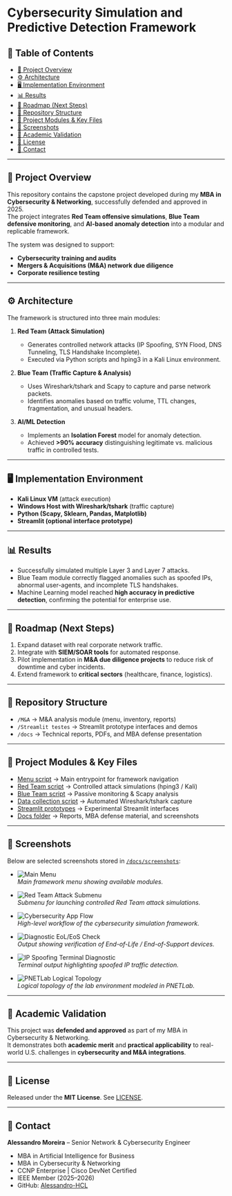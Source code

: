 # Cybersecurity Simulation and Predictive Detection Framework

## 📑 Table of Contents
- [📌 Project Overview](#-project-overview)
- [⚙️ Architecture](#️-architecture)
- [🖥️ Implementation Environment](#️-implementation-environment)
- [📊 Results](#-results)
- [🚀 Roadmap (Next Steps)](#-roadmap-next-steps)
- [📂 Repository Structure](#-repository-structure)
- [🔗 Project Modules & Key Files](#-project-modules--key-files)
- [📸 Screenshots](#-screenshots)
- [📝 Academic Validation](#-academic-validation)
- [📜 License](#-license)
- [📧 Contact](#-contact)

---

## 📌 Project Overview
This repository contains the capstone project developed during my **MBA in Cybersecurity & Networking**, successfully defended and approved in 2025.  
The project integrates **Red Team offensive simulations**, **Blue Team defensive monitoring**, and **AI-based anomaly detection** into a modular and replicable framework.  

The system was designed to support:
- **Cybersecurity training and audits**  
- **Mergers & Acquisitions (M&A) network due diligence**  
- **Corporate resilience testing**  

---

## ⚙️ Architecture
The framework is structured into three main modules:

1. **Red Team (Attack Simulation)**  
   - Generates controlled network attacks (IP Spoofing, SYN Flood, DNS Tunneling, TLS Handshake Incomplete).  
   - Executed via Python scripts and hping3 in a Kali Linux environment.  

2. **Blue Team (Traffic Capture & Analysis)**  
   - Uses Wireshark/tshark and Scapy to capture and parse network packets.  
   - Identifies anomalies based on traffic volume, TTL changes, fragmentation, and unusual headers.  

3. **AI/ML Detection**  
   - Implements an **Isolation Forest** model for anomaly detection.  
   - Achieved **>90% accuracy** distinguishing legitimate vs. malicious traffic in controlled tests.  

---

## 🖥️ Implementation Environment
- **Kali Linux VM** (attack execution)  
- **Windows Host with Wireshark/tshark** (traffic capture)  
- **Python (Scapy, Sklearn, Pandas, Matplotlib)**  
- **Streamlit (optional interface prototype)**  

---

## 📊 Results
- Successfully simulated multiple Layer 3 and Layer 7 attacks.  
- Blue Team module correctly flagged anomalies such as spoofed IPs, abnormal user-agents, and incomplete TLS handshakes.  
- Machine Learning model reached **high accuracy in predictive detection**, confirming the potential for enterprise use.  

---

## 🚀 Roadmap (Next Steps)
1. Expand dataset with real corporate network traffic.  
2. Integrate with **SIEM/SOAR tools** for automated response.  
3. Pilot implementation in **M&A due diligence projects** to reduce risk of downtime and cyber incidents.  
4. Extend framework to **critical sectors** (healthcare, finance, logistics).  

---

## 📂 Repository Structure
- `/M&A` → M&A analysis module (menu, inventory, reports)  
- `/Streamlit testes` → Streamlit prototype interfaces and demos  
- `/docs` → Technical reports, PDFs, and MBA defense presentation  

---

## 🔗 Project Modules & Key Files
- [Menu script](./M&A/Menu.py) → Main entrypoint for framework navigation  
- [Red Team script](./M&A/Red_team_ataque_OKAY.py) → Controlled attack simulations (hping3 / Kali)  
- [Blue Team script](./M&A/Blue_team_detecção_OKAY.py) → Passive monitoring & Scapy analysis  
- [Data collection script](./M&A/Coleta_dados-OKAY.py) → Automated Wireshark/tshark capture  
- [Streamlit prototypes](./Streamlit%20testes) → Experimental Streamlit interfaces  
- [Docs folder](./docs) → Reports, MBA defense material, and screenshots  

---

## 📸 Screenshots
Below are selected screenshots stored in [`/docs/screenshots`](./docs/screenshots):

- ![Main Menu](./docs/screenshots/main_menu.png.png)  
  *Main framework menu showing available modules.*  

- ![Red Team Attack Submenu](./docs/screenshots/red_team_attack_submenu.png.png)  
  *Submenu for launching controlled Red Team attack simulations.*  

- ![Cybersecurity App Flow](./docs/screenshots/cybersecurity_app_flow.png.png)  
  *High-level workflow of the cybersecurity simulation framework.*  

- ![Diagnostic EoL/EoS Check](./docs/screenshots/diagnostic_eol_eos_check.png.png)  
  *Output showing verification of End-of-Life / End-of-Support devices.*  

- ![IP Spoofing Terminal Diagnostic](./docs/screenshots/ip_spoofing_terminal_diagnostic.png.png)  
  *Terminal output highlighting spoofed IP traffic detection.*  

- ![PNETLab Logical Topology](./docs/screenshots/pnetlab_logical_topology.png.png)  
  *Logical topology of the lab environment modeled in PNETLab.*  

---

## 📝 Academic Validation
This project was **defended and approved** as part of my MBA in Cybersecurity & Networking.  
It demonstrates both **academic merit** and **practical applicability** to real-world U.S. challenges in **cybersecurity and M&A integrations**.  

---

## 📜 License
Released under the **MIT License**. See [LICENSE](./LICENSE).  

---

## 📧 Contact
**Alessandro Moreira** – Senior Network & Cybersecurity Engineer  
- MBA in Artificial Intelligence for Business  
- MBA in Cybersecurity & Networking  
- CCNP Enterprise | Cisco DevNet Certified  
- IEEE Member (2025–2026)  
- GitHub: [Alessandro-HCL](https://github.com/Alessandro-HCL)  
